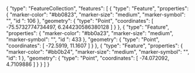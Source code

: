 {
  "type": "FeatureCollection",
  "features": [
    {
      "type": "Feature",
      "properties": {
        "marker-color": "#bb0823",
        "marker-size": "medium",
        "marker-symbol": "",
        "id ": 106
      },
      "geometry": {
        "type": "Point",
        "coordinates": [
          -75.5732774734497,
          6.244230586380128
        ]
      }
    },
    {
      "type": "Feature",
      "properties": {
        "marker-color": "#bb0a23",
        "marker-size": "medium",
        "marker-symbol": "",
        "id ": 433
      },
      "geometry": {
        "type": "Point",
        "coordinates": [
          -72.5919,
          11.1607
        ]
      }
    },
    {
      "type": "Feature",
      "properties": {
        "marker-color": "#bb0b24",
        "marker-size": "medium",
        "marker-symbol": "",
        "id": 1
      },
      "geometry": {
        "type": "Point",
        "coordinates": [
          -74.072092,
          4.7109886
        ]
      }
    }
  ]
}
